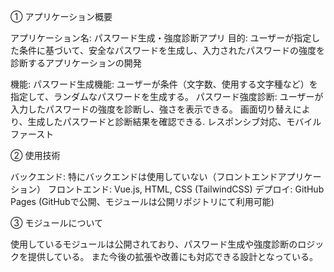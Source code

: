 ① アプリケーション概要

アプリケーション名: パスワード生成・強度診断アプリ
目的: ユーザーが指定した条件に基づいて、安全なパスワードを生成し、入力されたパスワードの強度を診断するアプリケーションの開発

機能:
パスワード生成機能: ユーザーが条件（文字数、使用する文字種など）を指定して、ランダムなパスワードを生成する。
パスワード強度診断: ユーザーが入力したパスワードの強度を診断し、強さを表示できる。
画面切り替えにより、生成したパスワードと診断結果を確認できる.
レスポンシブ対応、モバイルファースト

② 使用技術

バックエンド: 特にバックエンドは使用していない（フロントエンドアプリケーション）
フロントエンド: Vue.js, HTML, CSS (TailwindCSS)
デプロイ: GitHub Pages (GitHubで公開、モジュールは公開リポジトリにて利用可能)

③ モジュールについて

使用しているモジュールは公開されており、パスワード生成や強度診断のロジックを提供している。
また今後の拡張や改善にも対応できる設計となっている。
